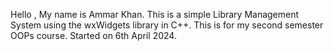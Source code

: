 Hello , My name is Ammar Khan. This is a simple Library Management System using the wxWidgets library in C++. This is for my second semester OOPs course. Started on 6th April 2024.
